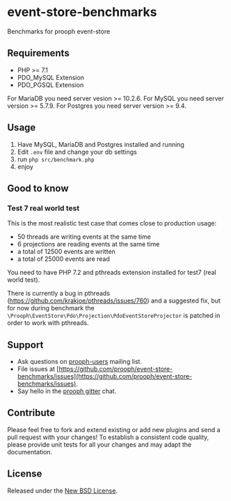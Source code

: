 # event-store-benchmarks

Benchmarks for prooph event-store

Requirements
------------

- PHP >= 7.1
- PDO_MySQL Extension
- PDO_PGSQL Extension

For MariaDB you need server vesion >= 10.2.6.
For MySQL you need server version >= 5.7.9.
For Postgres you need server version >= 9.4.

## Usage

1) Have MySQL, MariaDB and Postgres installed and running
2) Edit `.env` file and change your db settings
3) run `php src/benchmark.php`
4) enjoy

## Good to know

### Test 7 real world test

This is the most realistic test case that comes close to production usage:
- 50 threads are writing events at the same time
- 6 projections are reading events at the same time
- a total of 12500 events are written
- a total of 25000 events are read

You need to have PHP 7.2 and pthreads extension installed for test7 (real world test).

There is currently a bug in pthreads (https://github.com/krakjoe/pthreads/issues/760)
and a suggested fix, but for now during benchmark the `\Prooph\EventStore\Pdo\Projection\PdoEventStoreProjector`
is patched in order to work with pthreads.

## Support

- Ask questions on [prooph-users](https://groups.google.com/forum/?hl=de#!forum/prooph) mailing list.
- File issues at [https://github.com/prooph/event-store-benchmarks/issues](https://github.com/prooph/event-store-benchmarks/issues).
- Say hello in the [prooph gitter](https://gitter.im/prooph/improoph) chat.

## Contribute

Please feel free to fork and extend existing or add new plugins and send a pull request with your changes!
To establish a consistent code quality, please provide unit tests for all your changes and may adapt the documentation.

## License

Released under the [New BSD License](LICENSE).
